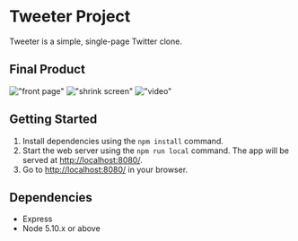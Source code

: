# Tweeter Project

Tweeter is a simple, single-page Twitter clone.

## Final Product

!["front page"](#)
!["shrink screen"](#)
!["video"](#)


## Getting Started

1. Install dependencies using the `npm install` command.
2. Start the web server using the `npm run local` command. The app will be served at <http://localhost:8080/>.
3. Go to <http://localhost:8080/> in your browser.

## Dependencies

- Express
- Node 5.10.x or above
